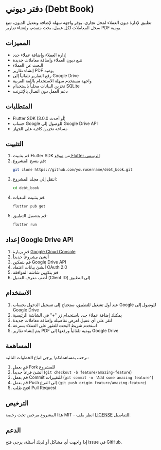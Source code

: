 # دفتر ديوني (Debt Book)

تطبيق لإدارة ديون العملاء لمحل تجاري، يوفر واجهة سهلة لإضافة وتعديل الديون، تتبع سجل المعاملات لكل عميل، بحث متقدم، وإنشاء تقارير PDF يومية.

## المميزات

- إدارة العملاء وإضافة عملاء جدد
- تتبع ديون العملاء وإضافة معاملات جديدة
- البحث عن العملاء
- إنشاء تقارير PDF يومية
- رفع التقارير تلقائياً إلى Google Drive
- واجهة مستخدم سهلة الاستخدام باللغة العربية
- تخزين البيانات محلياً باستخدام SQLite
- دعم العمل دون اتصال بالإنترنت

## المتطلبات

- Flutter SDK (3.0.0 أو أحدث)
- حساب Google للوصول إلى Google Drive API
- مساحة تخزين كافية على الجهاز

## التثبيت

1. قم بتثبيت Flutter SDK من [موقع Flutter الرسمي](https://flutter.dev/docs/get-started/install)
2. قم بنسخ المشروع:
   ```bash
   git clone https://github.com/yourusername/debt_book.git
   ```
3. انتقل إلى مجلد المشروع:
   ```bash
   cd debt_book
   ```
4. قم بتثبيت التبعيات:
   ```bash
   flutter pub get
   ```
5. قم بتشغيل التطبيق:
   ```bash
   flutter run
   ```

## إعداد Google Drive API

1. قم بزيارة [Google Cloud Console](https://console.cloud.google.com)
2. أنشئ مشروعاً جديداً
3. قم بتمكين Google Drive API
4. أنشئ بيانات اعتماد OAuth 2.0
5. قم بتكوين شاشة الموافقة
6. أضف معرف العميل (Client ID) إلى التطبيق

## الاستخدام

1. عند أول تشغيل للتطبيق، ستحتاج إلى تسجيل الدخول بحساب Google للوصول إلى Google Drive
2. يمكنك إضافة عملاء جدد باستخدام زر "+" في الشاشة الرئيسية
3. انقر على أي عميل لعرض تفاصيله وإضافة معاملات جديدة
4. استخدم شريط البحث للعثور على العملاء بسرعة
5. يتم إنشاء تقارير PDF يومية تلقائياً ورفعها إلى Google Drive

## المساهمة

نرحب بمساهماتكم! يرجى اتباع الخطوات التالية:

1. قم بعمل Fork للمشروع
2. أنشئ فرعاً جديداً (`git checkout -b feature/amazing-feature`)
3. قم بعمل Commit للتغييرات (`git commit -m 'Add some amazing feature'`)
4. قم بعمل Push إلى الفرع (`git push origin feature/amazing-feature`)
5. افتح طلب Pull Request

## الترخيص

هذا المشروع مرخص تحت رخصة MIT - انظر ملف [LICENSE](LICENSE) للتفاصيل.

## الدعم

إذا واجهت أي مشاكل أو لديك أسئلة، يرجى فتح issue في GitHub.

